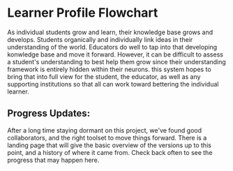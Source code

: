 # Learner Profile Flowchart
As individual students grow and learn, their knowledge base grows and develops. Students organically and  individually link ideas in their understanding of the world. Educators do well to tap into that developing konwledge base and move it forward. However, it can be difficult to assess a student's understanding to best help them grow since their understanding framework is entirely hidden within their neurons. this system hopes to bring that into full view for the student, the educator, as well as any supporting institutions so that all can work toward bettering the individual learner. 

## Progress Updates:
After a long time staying dormant on this project, we've found good collaborators, and the right toolset to move things forward. There is a landing page that will give the basic overview of the versions up to this point, and a history of where it came from. Check back often to see the progress that may happen here. 
